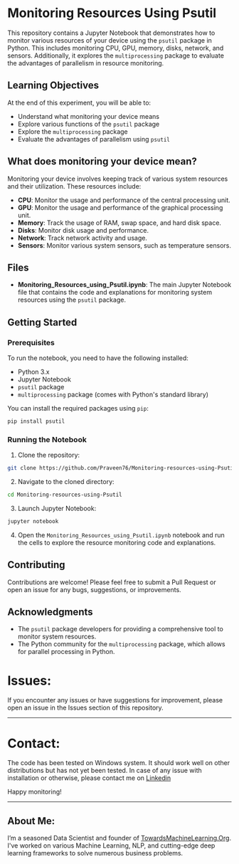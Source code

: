# Monitoring Resources Using Psutil

This repository contains a Jupyter Notebook that demonstrates how to monitor various resources of your device using the `psutil` package in Python. This includes monitoring CPU, GPU, memory, disks, network, and sensors. Additionally, it explores the `multiprocessing` package to evaluate the advantages of parallelism in resource monitoring.

## Learning Objectives

At the end of this experiment, you will be able to:

- Understand what monitoring your device means
- Explore various functions of the `psutil` package
- Explore the `multiprocessing` package
- Evaluate the advantages of parallelism using `psutil`

## What does monitoring your device mean?

Monitoring your device involves keeping track of various system resources and their utilization. These resources include:

- **CPU**: Monitor the usage and performance of the central processing unit.
- **GPU**: Monitor the usage and performance of the graphical processing unit.
- **Memory**: Track the usage of RAM, swap space, and hard disk space.
- **Disks**: Monitor disk usage and performance.
- **Network**: Track network activity and usage.
- **Sensors**: Monitor various system sensors, such as temperature sensors.

## Files

- **Monitoring_Resources_using_Psutil.ipynb**: The main Jupyter Notebook file that contains the code and explanations for monitoring system resources using the `psutil` package.

## Getting Started

### Prerequisites

To run the notebook, you need to have the following installed:

- Python 3.x
- Jupyter Notebook
- `psutil` package
- `multiprocessing` package (comes with Python's standard library)

You can install the required packages using `pip`:

```sh
pip install psutil
```

### Running the Notebook

1. Clone the repository:

```sh
git clone https://github.com/Praveen76/Monitoring-resources-using-Psutil.git
```

2. Navigate to the cloned directory:

```sh
cd Monitoring-resources-using-Psutil
```

3. Launch Jupyter Notebook:

```sh
jupyter notebook
```

4. Open the `Monitoring_Resources_using_Psutil.ipynb` notebook and run the cells to explore the resource monitoring code and explanations.

## Contributing

Contributions are welcome! Please feel free to submit a Pull Request or open an issue for any bugs, suggestions, or improvements.

## Acknowledgments

- The `psutil` package developers for providing a comprehensive tool to monitor system resources.
- The Python community for the `multiprocessing` package, which allows for parallel processing in Python.

# Issues:
If you encounter any issues or have suggestions for improvement, please open an issue in the Issues section of this repository.

---

# Contact:
The code has been tested on Windows system. It should work well on other distributions but has not yet been tested. In case of any issue with installation or otherwise, please contact me on [Linkedin](https://www.linkedin.com/in/praveen-kumar-anwla-49169266/)

Happy monitoring!

---
## **About Me**:
I’m a seasoned Data Scientist and founder of [TowardsMachineLearning.Org](https://towardsmachinelearning.org/). I've worked on various Machine Learning, NLP, and cutting-edge deep learning frameworks to solve numerous business problems.
